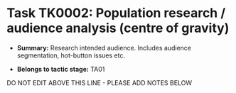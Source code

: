 # Task TK0002: Population research / audience analysis (centre of gravity)

* **Summary:** Research intended audience.  Includes audience segmentation, hot-button issues etc. 

* **Belongs to tactic stage:** TA01

DO NOT EDIT ABOVE THIS LINE - PLEASE ADD NOTES BELOW